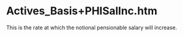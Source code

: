 # Actives\_Basis+PHISalInc.htm

This is the rate at which the notional pensionable salary will increase.

